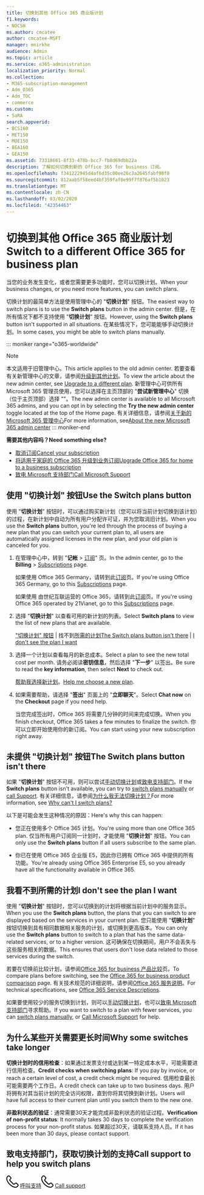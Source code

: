 ```yaml
---
title: 切换到其他 Office 365 商业版计划
f1.keywords:
- NOCSH
ms.author: cmcatee
author: cmcatee-MSFT
manager: mnirkhe
audience: Admin
ms.topic: article
ms.service: o365-administration
localization_priority: Normal
ms.collection:
- M365-subscription-management
- Adm_O365
- Adm_TOC
- commerce
ms.custom:
- SaRA
search.appverid:
- BCS160
- MET150
- MOE150
- BEA160
- GEA150
ms.assetid: 73318661-8f33-478b-bcc7-fb8d69dbb22a
description: 了解如何切换到新的 Office 365 for business 订阅。
ms.openlocfilehash: f341222945d4af6d35c00ee26c3a2645fabf98f8
ms.sourcegitcommit: 812aab5f58eed4bf359faf0e99f7f876af5b1023
ms.translationtype: MT
ms.contentlocale: zh-CN
ms.lasthandoff: 03/02/2020
ms.locfileid: "42354463"
---
```

# <a name="switch-to-a-different-office-365-for-business-plan"></a><span data-ttu-id="85584-103">切换到其他 Office 365 商业版计划</span><span class="sxs-lookup"><span data-stu-id="85584-103">Switch to a different Office 365 for business plan</span></span>

<span data-ttu-id="85584-104">当您的业务发生变化，或者您需要更多功能时，您可以切换计划。</span><span class="sxs-lookup"><span data-stu-id="85584-104">When your business changes, or you need more features, you can switch plans.</span></span>  

<span data-ttu-id="85584-105">切换计划的最简单方法是使用管理中心的 "**切换计划**" 按钮。</span><span class="sxs-lookup"><span data-stu-id="85584-105">The easiest way to switch plans is to use the **Switch plans** button in the admin center.</span></span> <span data-ttu-id="85584-106">但是，在所有情况下都不支持使用 "**切换计划**" 按钮。</span><span class="sxs-lookup"><span data-stu-id="85584-106">However, using the **Switch plans** button isn't supported in all situations.</span></span> <span data-ttu-id="85584-107">在某些情况下，您可能能够手动切换计划。</span><span class="sxs-lookup"><span data-stu-id="85584-107">In some cases, you might be able to switch plans manually.</span></span>

::: moniker range="o365-worldwide"
> [!NOTE]
> <span data-ttu-id="85584-108">本文适用于旧管理中心。</span><span class="sxs-lookup"><span data-stu-id="85584-108">This article applies to the old admin center.</span></span> <span data-ttu-id="85584-109">若要查看有关新管理中心的文章，请参阅[升级到其他计划](upgrade-to-different-plan.md)。</span><span class="sxs-lookup"><span data-stu-id="85584-109">To view the article about the new admin center, see [Upgrade to a different plan](upgrade-to-different-plan.md).</span></span> <span data-ttu-id="85584-110">新管理中心可供所有 Microsoft 365 管理员使用，您可以选择在主页顶部的 "**尝试新管理中心**" 切换（位于主页顶部）选择 ""。</span><span class="sxs-lookup"><span data-stu-id="85584-110">The new admin center is available to all Microsoft 365 admins, and you can opt in by selecting the **Try the new admin center** toggle located at the top of the Home page.</span></span> <span data-ttu-id="85584-111">有关详细信息，请参阅[关于新的 Microsoft 365 管理中心](../../admin/microsoft-365-admin-center-preview.md)</span><span class="sxs-lookup"><span data-stu-id="85584-111">For more information, see[About the new Microsoft 365 admin center](../../admin/microsoft-365-admin-center-preview.md)</span></span> 
::: moniker-end

<span data-ttu-id="85584-112">**需要其他内容吗？**</span><span class="sxs-lookup"><span data-stu-id="85584-112">**Need something else?**</span></span>
- [<span data-ttu-id="85584-113">取消订阅</span><span class="sxs-lookup"><span data-stu-id="85584-113">Cancel your subscription</span></span>](cancel-your-subscription.md)
- [<span data-ttu-id="85584-114">将适用于家庭的 Office 365 升级到业务订阅</span><span class="sxs-lookup"><span data-stu-id="85584-114">Upgrade Office 365 for home to a business subscription</span></span>](https://support.office.com/article/9322ffb8-a35d-4407-8ebe-ed6ea0859b9f.aspx)
- [<span data-ttu-id="85584-115">致电 Microsoft 支持部门</span><span class="sxs-lookup"><span data-stu-id="85584-115">Call Microsoft Support</span></span>](../../admin/contact-support-for-business-products.md)

## <a name="use-the-switch-plans-button"></a><span data-ttu-id="85584-116">使用 "切换计划" 按钮</span><span class="sxs-lookup"><span data-stu-id="85584-116">Use the Switch plans button</span></span>

<span data-ttu-id="85584-117">使用 "**切换计划**" 按钮时，可以通过购买新计划（您可以将当前计划切换到该计划）的过程，在新计划中自动为所有用户分配许可证，并为您取消旧计划。</span><span class="sxs-lookup"><span data-stu-id="85584-117">When you use the **Switch plans** button, you're led through the process of buying a new plan that you can switch your current plan to, all users are automatically assigned licenses in the new plan, and your old plan is canceled for you.</span></span> 
  
1. <span data-ttu-id="85584-118">在管理中心中，转到 "**记帐** \> <a href="https://go.microsoft.com/fwlink/p/?linkid=842054" target="_blank">订阅</a>" 页。</span><span class="sxs-lookup"><span data-stu-id="85584-118">In the admin center, go to the **Billing** \> <a href="https://go.microsoft.com/fwlink/p/?linkid=842054" target="_blank">Subscriptions</a> page.</span></span>

    <span data-ttu-id="85584-119">如果使用 Office 365 Germany，请转到此<a href="https://go.microsoft.com/fwlink/p/?linkid=847745" target="_blank">订阅</a>页。</span><span class="sxs-lookup"><span data-stu-id="85584-119">If you're using Office 365 Germany, go to this <a href="https://go.microsoft.com/fwlink/p/?linkid=847745" target="_blank">Subscriptions</a> page.</span></span>

    <span data-ttu-id="85584-120">如果使用 由世纪互联运营的 Office 365，请转到此<a href="https://go.microsoft.com/fwlink/p/?linkid=850626" target="_blank">订阅</a>页。</span><span class="sxs-lookup"><span data-stu-id="85584-120">If you're using Office 365 operated by 21Vianet, go to this <a href="https://go.microsoft.com/fwlink/p/?linkid=850626" target="_blank">Subscriptions</a> page.</span></span>

2. <span data-ttu-id="85584-121">选择 "**切换计划**" 以查看可用的新计划的列表。</span><span class="sxs-lookup"><span data-stu-id="85584-121">Select **Switch plans** to view the list of new plans that are available.</span></span>

    <span data-ttu-id="85584-122">["切换计划" 按钮](#the-switch-plans-button-isnt-there) | 找不到[所需的计划](#i-dont-see-the-plan-i-want)</span><span class="sxs-lookup"><span data-stu-id="85584-122">[The Switch plans button isn't there](#the-switch-plans-button-isnt-there) | [I don't see the plan I want](#i-dont-see-the-plan-i-want)</span></span>

3. <span data-ttu-id="85584-123">选择一个计划以查看每月的新总成本。</span><span class="sxs-lookup"><span data-stu-id="85584-123">Select a plan to see the new total cost per month.</span></span> <span data-ttu-id="85584-124">请务必阅读**密钥信息**，然后选择 "**下一步**" 以签出。</span><span class="sxs-lookup"><span data-stu-id="85584-124">Be sure to read the **key information**, then select **Next** to check out.</span></span>

    <span data-ttu-id="85584-125">[帮助我选择新计划](https://go.microsoft.com/fwlink/p/?linkid=842056)。</span><span class="sxs-lookup"><span data-stu-id="85584-125">[Help me choose a new plan](https://go.microsoft.com/fwlink/p/?linkid=842056).</span></span>

4. <span data-ttu-id="85584-126">如果需要帮助，请选择 "**签出**" 页面上的 "**立即聊天**"。</span><span class="sxs-lookup"><span data-stu-id="85584-126">Select **Chat now** on the **Checkout** page if you need help.</span></span>

    <span data-ttu-id="85584-127">当您完成签出时，Office 365 将需要几分钟的时间来完成切换。</span><span class="sxs-lookup"><span data-stu-id="85584-127">When you finish checkout, Office 365 takes a few minutes to finalize the switch.</span></span> <span data-ttu-id="85584-128">你可以立即开始使用你的新订阅。</span><span class="sxs-lookup"><span data-stu-id="85584-128">You can start using your new subscription right away.</span></span>

## <a name="the-switch-plans-button-isnt-there"></a><span data-ttu-id="85584-129">未提供 "切换计划" 按钮</span><span class="sxs-lookup"><span data-stu-id="85584-129">The Switch plans button isn't there</span></span>

<span data-ttu-id="85584-130">如果 "**切换计划**" 按钮不可用，则可以尝试[手动切换计划](switch-plans-manually.md)或[致电支持部门](../../admin/contact-support-for-business-products.md)。</span><span class="sxs-lookup"><span data-stu-id="85584-130">If the **Switch plans** button isn't available, you can try to [switch plans manually](switch-plans-manually.md) or [call Support](../../admin/contact-support-for-business-products.md).</span></span> <span data-ttu-id="85584-131">有关详细信息，请参阅[为什么我无法切换计划？](why-can-t-i-switch-plans.md)</span><span class="sxs-lookup"><span data-stu-id="85584-131">For more information, see [Why can't I switch plans?](why-can-t-i-switch-plans.md)</span></span>
  
<span data-ttu-id="85584-132">以下是可能会发生这种情况的原因：</span><span class="sxs-lookup"><span data-stu-id="85584-132">Here's why this can happen:</span></span>
  
- <span data-ttu-id="85584-133">您正在使用多个 Office 365 计划。</span><span class="sxs-lookup"><span data-stu-id="85584-133">You're using more than one Office 365 plan.</span></span> <span data-ttu-id="85584-134">仅当所有用户订阅同一计划时，才能使用 "**切换计划**" 按钮。</span><span class="sxs-lookup"><span data-stu-id="85584-134">You can only use the **Switch plans** button if all users subscribe to the same plan.</span></span>

- <span data-ttu-id="85584-135">你已在使用 Office 365 企业版 E5，因此你已拥有 Office 365 中提供的所有功能。</span><span class="sxs-lookup"><span data-stu-id="85584-135">You're already using Office 365 Enterprise E5, so you already have all the functionality available in Office 365.</span></span>

## <a name="i-dont-see-the-plan-i-want"></a><span data-ttu-id="85584-136">我看不到所需的计划</span><span class="sxs-lookup"><span data-stu-id="85584-136">I don't see the plan I want</span></span>

<span data-ttu-id="85584-137">使用 "**切换计划**" 按钮时，您可以切换到的计划将根据当前计划中的服务显示。</span><span class="sxs-lookup"><span data-stu-id="85584-137">When you use the **Switch plans** button, the plans that you can switch to are displayed based on the services in your current plan.</span></span> <span data-ttu-id="85584-138">您只能使用 "**切换计划**" 按钮切换到具有相同数据相关服务的计划，或切换到更高版本。</span><span class="sxs-lookup"><span data-stu-id="85584-138">You can only use the **Switch plans** button to switch to a plan that has the same data-related services, or to a higher version.</span></span> <span data-ttu-id="85584-139">这可确保在切换期间，用户不会丢失与这些服务相关的数据。</span><span class="sxs-lookup"><span data-stu-id="85584-139">This ensures that users don't lose data related to those services during the switch.</span></span>
  
<span data-ttu-id="85584-140">若要在切换前比较计划，请参阅[Office 365 for business 产品比较](https://go.microsoft.com/fwlink/p/?linkid=842056)页。</span><span class="sxs-lookup"><span data-stu-id="85584-140">To compare plans before switching, see the [Office 365 for business product comparison](https://go.microsoft.com/fwlink/p/?linkid=842056) page.</span></span> <span data-ttu-id="85584-141">有关技术规范的详细说明，请参阅[Office 365 服务说明](https://go.microsoft.com/fwlink/p/?linkid=842275)。</span><span class="sxs-lookup"><span data-stu-id="85584-141">For technical specifications, see [Office 365 Service Descriptions](https://go.microsoft.com/fwlink/p/?linkid=842275).</span></span>
  
<span data-ttu-id="85584-142">如果要使用较少的服务切换到计划，则可以[手动切换计划](switch-plans-manually.md)，也可以[致电 Microsoft 支持部门](../../admin/contact-support-for-business-products.md)寻求帮助。</span><span class="sxs-lookup"><span data-stu-id="85584-142">If you want to switch to a plan with fewer services, you can [switch plans manually](switch-plans-manually.md), or [Call Microsoft Support](../../admin/contact-support-for-business-products.md) for help.</span></span>
  
## <a name="why-some-switches-take-longer"></a><span data-ttu-id="85584-143">为什么某些开关需要更长时间</span><span class="sxs-lookup"><span data-stu-id="85584-143">Why some switches take longer</span></span>

 <span data-ttu-id="85584-144">**切换计划时的信用检查**：如果通过发票支付或达到某一特定成本水平，可能需要进行信用检查。</span><span class="sxs-lookup"><span data-stu-id="85584-144">**Credit checks when switching plans**: If you pay by invoice, or reach a certain level of cost, a credit check might be required.</span></span> <span data-ttu-id="85584-145">信用检查最长可能需要两个工作日。</span><span class="sxs-lookup"><span data-stu-id="85584-145">A credit check can take up to two business days.</span></span> <span data-ttu-id="85584-146">用户将拥有对其当前计划的完全访问权限，直到你将其切换到新计划。</span><span class="sxs-lookup"><span data-stu-id="85584-146">Users will have full access to their current plan until you switch them to the new one.</span></span>
  
 <span data-ttu-id="85584-147">**非盈利状态的验证**：通常需要30天才能完成非盈利状态的验证过程。</span><span class="sxs-lookup"><span data-stu-id="85584-147">**Verification of non-profit status**: It normally takes 30 days to complete the verification process for your non-profit status.</span></span> <span data-ttu-id="85584-148">如果超过30天，请联系支持人员。</span><span class="sxs-lookup"><span data-stu-id="85584-148">If it has been more than 30 days, please contact support.</span></span>
  
## <a name="call-support-to-help-you-switch-plans"></a><span data-ttu-id="85584-149">致电支持部门，获取切换计划的支持</span><span class="sxs-lookup"><span data-stu-id="85584-149">Call support to help you switch plans</span></span>

<span data-ttu-id="85584-150">![电话](../../media/88eae4a1-b8d9-4a12-bc4a-44af244f084b.png) [呼叫支持](../../admin/contact-support-for-business-products.md)</span><span class="sxs-lookup"><span data-stu-id="85584-150">![Phone](../../media/88eae4a1-b8d9-4a12-bc4a-44af244f084b.png) [Call support](../../admin/contact-support-for-business-products.md)</span></span>